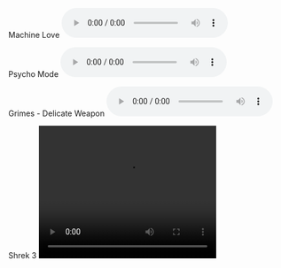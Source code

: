 
Machine Love
<audio id="player" controls>
  <source src="Music/Machine Love Kasane Teto.MP3" />
</audio>

Psycho Mode
<audio id="player" controls>
  <source src="Music/Psycho Mode Hatsune Miku.MP3">
</audio>

Grimes - Delicate Weapon
<audio id="player" controls>
  <source src="Music/Grimes - Delicate Weapon.mp3">
</audio>

Shrek 3
<video width="320" height="240" controls>
  <source src="Music/Shrek Gets Rick-Rolled">
Your browser does not support the video tag.
</video>
